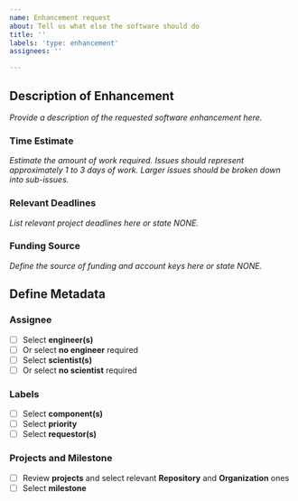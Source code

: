 ```yaml
---
name: Enhancement request
about: Tell us what else the software should do
title: ''
labels: 'type: enhancement'
assignees: ''

---
```


## Description of Enhancement ##
*Provide a description of the requested software enhancement here.*

### Time Estimate ###
*Estimate the amount of work required.*
*Issues should represent approximately 1 to 3 days of work.*
*Larger issues should be broken down into sub-issues.*

### Relevant Deadlines ###
*List relevant project deadlines here or state NONE.*

### Funding Source ###
*Define the source of funding and account keys here or state NONE.*

## Define Metadata ##

### Assignee ###
- [ ] Select **engineer(s)**
- [ ] Or select **no engineer** required
- [ ] Select **scientist(s)**
- [ ] Or select **no scientist** required

### Labels ###
- [ ] Select **component(s)**
- [ ] Select **priority**
- [ ] Select **requestor(s)**

### Projects and Milestone ###
- [ ] Review **projects** and select relevant **Repository** and **Organization** ones
- [ ] Select **milestone**
